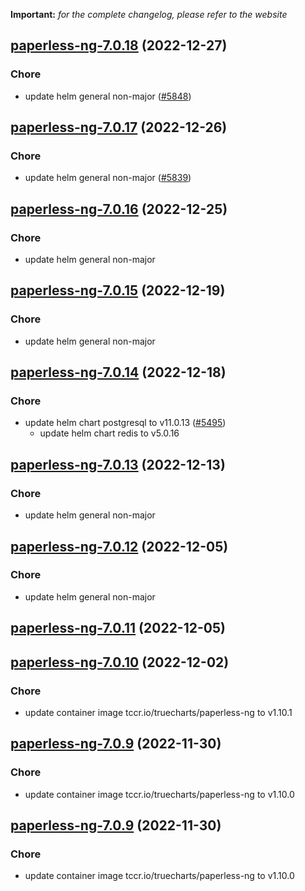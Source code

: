 **Important:**
*for the complete changelog, please refer to the website*




## [paperless-ng-7.0.18](https://github.com/truecharts/charts/compare/paperless-ng-7.0.17...paperless-ng-7.0.18) (2022-12-27)

### Chore

- update helm general non-major ([#5848](https://github.com/truecharts/charts/issues/5848))
  
  


## [paperless-ng-7.0.17](https://github.com/truecharts/charts/compare/paperless-ng-7.0.16...paperless-ng-7.0.17) (2022-12-26)

### Chore

- update helm general non-major ([#5839](https://github.com/truecharts/charts/issues/5839))
  
  


## [paperless-ng-7.0.16](https://github.com/truecharts/charts/compare/paperless-ng-7.0.15...paperless-ng-7.0.16) (2022-12-25)

### Chore

- update helm general non-major
  
  


## [paperless-ng-7.0.15](https://github.com/truecharts/charts/compare/paperless-ng-7.0.14...paperless-ng-7.0.15) (2022-12-19)

### Chore

- update helm general non-major
  
  


## [paperless-ng-7.0.14](https://github.com/truecharts/charts/compare/paperless-ng-7.0.13...paperless-ng-7.0.14) (2022-12-18)

### Chore

- update helm chart postgresql to v11.0.13 ([#5495](https://github.com/truecharts/charts/issues/5495))
  - update helm chart redis to v5.0.16
  
  


## [paperless-ng-7.0.13](https://github.com/truecharts/charts/compare/paperless-ng-7.0.12...paperless-ng-7.0.13) (2022-12-13)

### Chore

- update helm general non-major
  
  


## [paperless-ng-7.0.12](https://github.com/truecharts/charts/compare/paperless-ng-7.0.11...paperless-ng-7.0.12) (2022-12-05)

### Chore

- update helm general non-major
  
  


## [paperless-ng-7.0.11](https://github.com/truecharts/charts/compare/paperless-ng-7.0.10...paperless-ng-7.0.11) (2022-12-05)




## [paperless-ng-7.0.10](https://github.com/truecharts/charts/compare/paperless-ng-7.0.9...paperless-ng-7.0.10) (2022-12-02)

### Chore

- update container image tccr.io/truecharts/paperless-ng to v1.10.1
  
  


## [paperless-ng-7.0.9](https://github.com/truecharts/charts/compare/paperless-ng-7.0.6...paperless-ng-7.0.9) (2022-11-30)

### Chore

- update container image tccr.io/truecharts/paperless-ng to v1.10.0
  
  


## [paperless-ng-7.0.9](https://github.com/truecharts/charts/compare/paperless-ng-7.0.6...paperless-ng-7.0.9) (2022-11-30)

### Chore

- update container image tccr.io/truecharts/paperless-ng to v1.10.0
  
